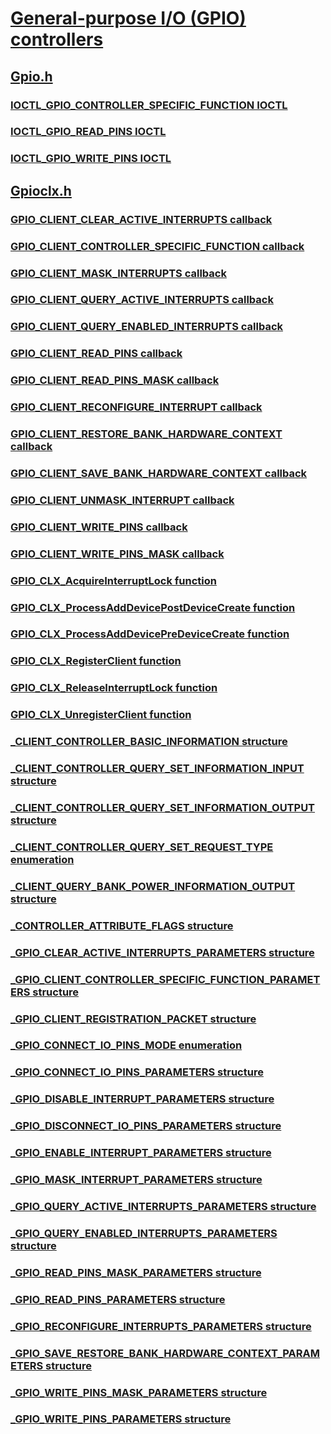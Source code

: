 # [General-purpose I/O (GPIO) controllers](index.md)
## [Gpio.h](../gpio/index.md)
### [IOCTL_GPIO_CONTROLLER_SPECIFIC_FUNCTION IOCTL](../gpio/ni-gpio-ioctl_gpio_controller_specific_function.md)
### [IOCTL_GPIO_READ_PINS IOCTL](../gpio/ni-gpio-ioctl_gpio_read_pins.md)
### [IOCTL_GPIO_WRITE_PINS IOCTL](../gpio/ni-gpio-ioctl_gpio_write_pins.md)
## [Gpioclx.h](../gpioclx/index.md)
### [GPIO_CLIENT_CLEAR_ACTIVE_INTERRUPTS callback](../gpioclx/nc-gpioclx-gpio_client_clear_active_interrupts.md)
### [GPIO_CLIENT_CONTROLLER_SPECIFIC_FUNCTION callback](../gpioclx/nc-gpioclx-gpio_client_controller_specific_function.md)
### [GPIO_CLIENT_MASK_INTERRUPTS callback](../gpioclx/nc-gpioclx-gpio_client_mask_interrupts.md)
### [GPIO_CLIENT_QUERY_ACTIVE_INTERRUPTS callback](../gpioclx/nc-gpioclx-gpio_client_query_active_interrupts.md)
### [GPIO_CLIENT_QUERY_ENABLED_INTERRUPTS callback](../gpioclx/nc-gpioclx-gpio_client_query_enabled_interrupts.md)
### [GPIO_CLIENT_READ_PINS callback](../gpioclx/nc-gpioclx-gpio_client_read_pins.md)
### [GPIO_CLIENT_READ_PINS_MASK callback](../gpioclx/nc-gpioclx-gpio_client_read_pins_mask.md)
### [GPIO_CLIENT_RECONFIGURE_INTERRUPT callback](../gpioclx/nc-gpioclx-gpio_client_reconfigure_interrupt.md)
### [GPIO_CLIENT_RESTORE_BANK_HARDWARE_CONTEXT callback](../gpioclx/nc-gpioclx-gpio_client_restore_bank_hardware_context.md)
### [GPIO_CLIENT_SAVE_BANK_HARDWARE_CONTEXT callback](../gpioclx/nc-gpioclx-gpio_client_save_bank_hardware_context.md)
### [GPIO_CLIENT_UNMASK_INTERRUPT callback](../gpioclx/nc-gpioclx-gpio_client_unmask_interrupt.md)
### [GPIO_CLIENT_WRITE_PINS callback](../gpioclx/nc-gpioclx-gpio_client_write_pins.md)
### [GPIO_CLIENT_WRITE_PINS_MASK callback](../gpioclx/nc-gpioclx-gpio_client_write_pins_mask.md)
### [GPIO_CLX_AcquireInterruptLock function](../gpioclx/nf-gpioclx-gpio_clx_acquireinterruptlock.md)
### [GPIO_CLX_ProcessAddDevicePostDeviceCreate function](../gpioclx/nf-gpioclx-gpio_clx_processadddevicepostdevicecreate.md)
### [GPIO_CLX_ProcessAddDevicePreDeviceCreate function](../gpioclx/nf-gpioclx-gpio_clx_processadddevicepredevicecreate.md)
### [GPIO_CLX_RegisterClient function](../gpioclx/nf-gpioclx-gpio_clx_registerclient.md)
### [GPIO_CLX_ReleaseInterruptLock function](../gpioclx/nf-gpioclx-gpio_clx_releaseinterruptlock.md)
### [GPIO_CLX_UnregisterClient function](../gpioclx/nf-gpioclx-gpio_clx_unregisterclient.md)
### [_CLIENT_CONTROLLER_BASIC_INFORMATION structure](../gpioclx/ns-gpioclx-_client_controller_basic_information.md)
### [_CLIENT_CONTROLLER_QUERY_SET_INFORMATION_INPUT structure](../gpioclx/ns-gpioclx-_client_controller_query_set_information_input.md)
### [_CLIENT_CONTROLLER_QUERY_SET_INFORMATION_OUTPUT structure](../gpioclx/ns-gpioclx-_client_controller_query_set_information_output.md)
### [_CLIENT_CONTROLLER_QUERY_SET_REQUEST_TYPE enumeration](../gpioclx/ne-gpioclx-_client_controller_query_set_request_type.md)
### [_CLIENT_QUERY_BANK_POWER_INFORMATION_OUTPUT structure](../gpioclx/ns-gpioclx-_client_query_bank_power_information_output.md)
### [_CONTROLLER_ATTRIBUTE_FLAGS structure](../gpioclx/ns-gpioclx-_controller_attribute_flags.md)
### [_GPIO_CLEAR_ACTIVE_INTERRUPTS_PARAMETERS structure](../gpioclx/ns-gpioclx-_gpio_clear_active_interrupts_parameters.md)
### [_GPIO_CLIENT_CONTROLLER_SPECIFIC_FUNCTION_PARAMETERS structure](../gpioclx/ns-gpioclx-_gpio_client_controller_specific_function_parameters.md)
### [_GPIO_CLIENT_REGISTRATION_PACKET structure](../gpioclx/ns-gpioclx-_gpio_client_registration_packet.md)
### [_GPIO_CONNECT_IO_PINS_MODE enumeration](../gpioclx/ne-gpioclx-_gpio_connect_io_pins_mode.md)
### [_GPIO_CONNECT_IO_PINS_PARAMETERS structure](../gpioclx/ns-gpioclx-_gpio_connect_io_pins_parameters.md)
### [_GPIO_DISABLE_INTERRUPT_PARAMETERS structure](../gpioclx/ns-gpioclx-_gpio_disable_interrupt_parameters.md)
### [_GPIO_DISCONNECT_IO_PINS_PARAMETERS structure](../gpioclx/ns-gpioclx-_gpio_disconnect_io_pins_parameters.md)
### [_GPIO_ENABLE_INTERRUPT_PARAMETERS structure](../gpioclx/ns-gpioclx-_gpio_enable_interrupt_parameters.md)
### [_GPIO_MASK_INTERRUPT_PARAMETERS structure](../gpioclx/ns-gpioclx-_gpio_mask_interrupt_parameters.md)
### [_GPIO_QUERY_ACTIVE_INTERRUPTS_PARAMETERS structure](../gpioclx/ns-gpioclx-_gpio_query_active_interrupts_parameters.md)
### [_GPIO_QUERY_ENABLED_INTERRUPTS_PARAMETERS structure](../gpioclx/ns-gpioclx-_gpio_query_enabled_interrupts_parameters.md)
### [_GPIO_READ_PINS_MASK_PARAMETERS structure](../gpioclx/ns-gpioclx-_gpio_read_pins_mask_parameters.md)
### [_GPIO_READ_PINS_PARAMETERS structure](../gpioclx/ns-gpioclx-_gpio_read_pins_parameters.md)
### [_GPIO_RECONFIGURE_INTERRUPTS_PARAMETERS structure](../gpioclx/ns-gpioclx-_gpio_reconfigure_interrupts_parameters.md)
### [_GPIO_SAVE_RESTORE_BANK_HARDWARE_CONTEXT_PARAMETERS structure](../gpioclx/ns-gpioclx-_gpio_save_restore_bank_hardware_context_parameters.md)
### [_GPIO_WRITE_PINS_MASK_PARAMETERS structure](../gpioclx/ns-gpioclx-_gpio_write_pins_mask_parameters.md)
### [_GPIO_WRITE_PINS_PARAMETERS structure](../gpioclx/ns-gpioclx-_gpio_write_pins_parameters.md)

